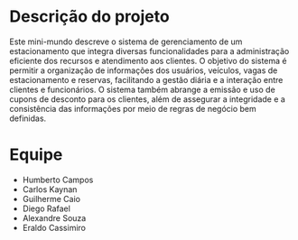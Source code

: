 # Descrição do projeto
Este mini-mundo descreve o sistema de gerenciamento de um estacionamento que integra diversas funcionalidades para a administração eficiente dos recursos e atendimento aos clientes. O objetivo do sistema é permitir a organização de informações dos usuários, veículos, vagas de estacionamento e reservas, facilitando a gestão diária e a interação entre clientes e funcionários. O sistema também abrange a emissão e uso de cupons de desconto para os clientes, além de assegurar a integridade e a consistência das informações por meio de regras de negócio bem definidas.



# Equipe
- Humberto Campos
- Carlos Kaynan
- Guilherme Caio
- Diego Rafael
- Alexandre Souza
- Eraldo Cassimiro
